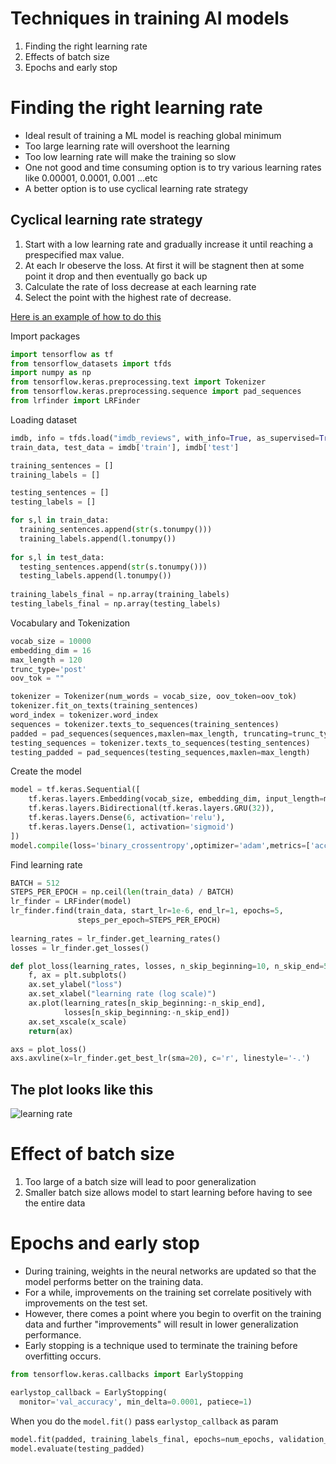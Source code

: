 # Techniques in training AI models

1. Finding the right learning rate
2. Effects of batch size
3. Epochs and early stop

# Finding the right learning rate

- Ideal result of training a ML model is reaching global minimum
- Too large learning rate will overshoot the learning
- Too low learning rate will make the training so slow
- One not good and time consuming option is to try various learning rates like 0.00001, 0.0001, 0.001 ...etc
- A better option is to use cyclical learning rate strategy 

## Cyclical learning rate strategy

1. Start with a low learning rate and gradually increase it until reaching a prespecified max value.
2. At each lr obeserve the loss. At first it will be stagnent then at some point it drop and then eventually go back up
3. Calculate the rate of loss decrease at each learning rate
4. Select the point with the highest rate of decrease.

[Here is an example of how to do this](https://github.com/beringresearch/lrfinder/tree/master/examples)

Import packages

```python
import tensorflow as tf
from tensorflow_datasets import tfds
import numpy as np
from tensorflow.keras.preprocessing.text import Tokenizer
from tensorflow.keras.preprocessing.sequence import pad_sequences
from lrfinder import LRFinder
```

Loading dataset

```python
imdb, info = tfds.load("imdb_reviews", with_info=True, as_supervised=True)
train_data, test_data = imdb['train'], imdb['test']

training_sentences = []
training_labels = []

testing_sentences = []
testing_labels = []

for s,l in train_data:
  training_sentences.append(str(s.tonumpy()))
  training_labels.append(l.tonumpy())
  
for s,l in test_data:
  testing_sentences.append(str(s.tonumpy()))
  testing_labels.append(l.tonumpy())
  
training_labels_final = np.array(training_labels)
testing_labels_final = np.array(testing_labels)
```

Vocabulary and Tokenization

```python
vocab_size = 10000
embedding_dim = 16
max_length = 120
trunc_type='post'
oov_tok = ""

tokenizer = Tokenizer(num_words = vocab_size, oov_token=oov_tok) 
tokenizer.fit_on_texts(training_sentences) 
word_index = tokenizer.word_index
sequences = tokenizer.texts_to_sequences(training_sentences) 
padded = pad_sequences(sequences,maxlen=max_length, truncating=trunc_type)
testing_sequences = tokenizer.texts_to_sequences(testing_sentences)
testing_padded = pad_sequences(testing_sequences,maxlen=max_length)
```

Create the model

```python
model = tf.keras.Sequential([
    tf.keras.layers.Embedding(vocab_size, embedding_dim, input_length=max_length),
    tf.keras.layers.Bidirectional(tf.keras.layers.GRU(32)),
    tf.keras.layers.Dense(6, activation='relu'),
    tf.keras.layers.Dense(1, activation='sigmoid')
])
model.compile(loss='binary_crossentropy',optimizer='adam',metrics=['accuracy'])
```

Find learning rate

```python
BATCH = 512
STEPS_PER_EPOCH = np.ceil(len(train_data) / BATCH)
lr_finder = LRFinder(model)
lr_finder.find(train_data, start_lr=1e-6, end_lr=1, epochs=5,
               steps_per_epoch=STEPS_PER_EPOCH)
               
learning_rates = lr_finder.get_learning_rates()
losses = lr_finder.get_losses()

def plot_loss(learning_rates, losses, n_skip_beginning=10, n_skip_end=5, x_scale='log'):
    f, ax = plt.subplots()
    ax.set_ylabel("loss")
    ax.set_xlabel("learning rate (log scale)")
    ax.plot(learning_rates[n_skip_beginning:-n_skip_end],
            losses[n_skip_beginning:-n_skip_end])
    ax.set_xscale(x_scale)
    return(ax)

axs = plot_loss()
axs.axvline(x=lr_finder.get_best_lr(sma=20), c='r', linestyle='-.')
```

## The plot looks like this

![learning rate](https://github.com/tinkerhub/Practical-AI-Bootcamp/blob/main/Resources/Day%204/Screenshot%202021-08-28%20at%206.06.37%20PM.png)


# Effect of batch size
1. Too large of a batch size will lead to poor generalization
2. Smaller batch size allows model to start learning before having to see the entire data

# Epochs and early stop 

- During training, weights in the neural networks are updated so that the model performs better on the training data.
- For a while, improvements on the training set correlate positively with improvements on the test set.
- However, there comes a point where you begin to overfit on the training data and further "improvements" will result in lower generalization performance.
- Early stopping is a technique used to terminate the training before overfitting occurs.

```python
from tensorflow.keras.callbacks import EarlyStopping

earlystop_callback = EarlyStopping(
  monitor='val_accuracy', min_delta=0.0001, patiece=1)
```

When you do the `model.fit()` pass `earlystop_callback` as param 

```python
model.fit(padded, training_labels_final, epochs=num_epochs, validation_data=(testing_padded, testing_labels_final), callbacks=[earlystop_callback])
model.evaluate(testing_padded)
```

